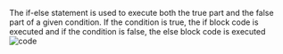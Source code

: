 The if-else statement is used to execute both the true part and the false part of a given condition. If the condition is true, the if block code is executed and if the condition is false, the else block code is executed
![code](https://user-images.githubusercontent.com/113608901/226536321-55626f17-81da-47ff-9a4d-b0a6c307cef6.png)
